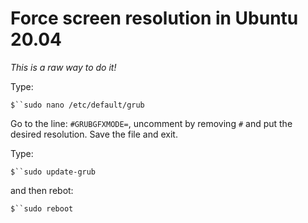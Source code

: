# Force screen resolution in Ubuntu 20.04

*This is a raw way to do it!*

Type:

`$``sudo nano /etc/default/grub`

Go to the line: `#GRUBGFXMODE=`, uncomment by removing `#` and put the desired resolution. Save the file and exit.

Type:

`$``sudo update-grub`

and then rebot:

`$``sudo reboot`






